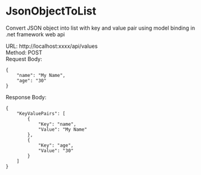 # JsonObjectToList
Convert JSON object into list with key and value pair using model binding in .net framework web api

URL: http://localhost:xxxx/api/values <br/>
Method: POST <br />
Request Body:
```
{
    "name": "My Name",
    "age": "30"
}
```

Response Body:
```
{
    "KeyValuePairs": [
        {
            "Key": "name",
            "Value": "My Name"
        },
        {
            "Key": "age",
            "Value": "30"
        }
    ]
}
```
